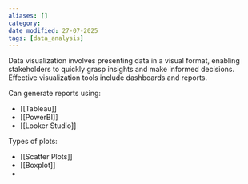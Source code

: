 ```yaml
---
aliases: []
category: 
date modified: 27-07-2025
tags: [data_analysis]
---
```

Data visualization involves presenting data in a visual format, enabling stakeholders to quickly grasp insights and make informed decisions. Effective visualization tools include dashboards and reports.

Can generate reports using:
- [[Tableau]]
- [[PowerBI]]
- [[Looker Studio]]

Types of plots:
- [[Scatter Plots]]
- [[Boxplot]]
- 

